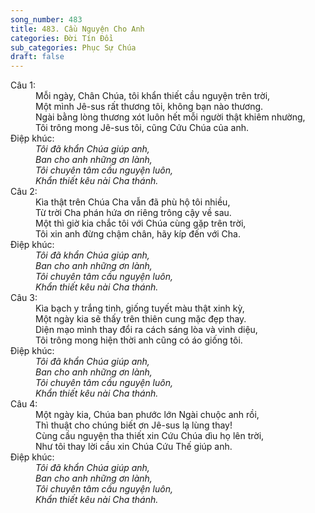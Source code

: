 ```yaml
---
song_number: 483
title: 483. Cầu Nguyện Cho Anh
categories: Đời Tín Đồi
sub_categories: Phục Sự Chúa
draft: false
---
```

<dl><dt>Câu 1:</dt><dd data-verse="1">Mỗi ngày, Chân Chúa, tôi khẩn thiết cầu nguyện trên trời, <br/>Một mình Jê-sus rất thương tôi, không bạn nào thương. <br/>Ngài bằng lòng thương xót luôn hết mỗi người thật khiêm nhường, <br/>Tôi trông mong Jê-sus tôi, cũng Cứu Chúa của anh. </dd><dt>Điệp khúc:</dt><dd data-chorus="1"><em>Tôi đã khẩn Chúa giúp anh, <br/>Ban cho anh những ơn lành, <br/>Tôi chuyên tâm cầu nguyện luôn, <br/>Khẩn thiết kêu nài Cha thánh. </em></dd><dt>Câu 2:</dt><dd data-verse="2">Kìa thật trên Chúa Cha vẫn đã phù hộ tôi nhiều, <br/>Từ trời Cha phán hứa ơn riêng trông cậy về sau. <br/>Một thì giờ kia chắc tôi với Chúa cùng gặp trên trời, <br/>Tôi xin anh đừng chậm chân, hãy kíp đến với Cha. </dd><dt>Điệp khúc:</dt><dd data-chorus="1"><em>Tôi đã khẩn Chúa giúp anh, <br/>Ban cho anh những ơn lành, <br/>Tôi chuyên tâm cầu nguyện luôn, <br/>Khẩn thiết kêu nài Cha thánh. </em></dd><dt>Câu 3:</dt><dd data-verse="3">Kìa bạch y trắng tinh, giống tuyết màu thật xinh kỳ, <br/>Một ngày kia sẽ thấy trên thiên cung mặc đẹp thay. <br/>Diện mạo mình thay đổi ra cách sáng lòa và vinh diệu, <br/>Tôi trông mong hiện thời anh cũng có áo giống tôi. </dd><dt>Điệp khúc:</dt><dd data-chorus="1"><em>Tôi đã khẩn Chúa giúp anh, <br/>Ban cho anh những ơn lành, <br/>Tôi chuyên tâm cầu nguyện luôn, <br/>Khẩn thiết kêu nài Cha thánh. </em></dd><dt>Câu 4:</dt><dd data-verse="4">Một ngày kia, Chúa ban phước lớn Ngài chuộc anh rồi, <br/>Thì thuật cho chúng biết ơn Jê-sus lạ lùng thay! <br/>Cùng cầu nguyện tha thiết xin Cứu Chúa dìu họ lên trời, <br/>Như tôi thay lời cầu xin Chúa Cứu Thế giúp anh. </dd><dt>Điệp khúc:</dt><dd data-chorus="1"><em>Tôi đã khẩn Chúa giúp anh, <br/>Ban cho anh những ơn lành, <br/>Tôi chuyên tâm cầu nguyện luôn, <br/>Khẩn thiết kêu nài Cha thánh. </em></dd></dl>